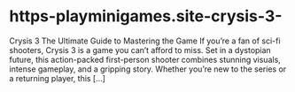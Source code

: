 # https-playminigames.site-crysis-3-
Crysis 3 The Ultimate Guide to Mastering the Game If you’re a fan of sci-fi shooters, Crysis 3 is a game you can’t afford to miss. Set in a dystopian future, this action-packed first-person shooter combines stunning visuals, intense gameplay, and a gripping story. Whether you’re new to the series or a returning player, this […]
